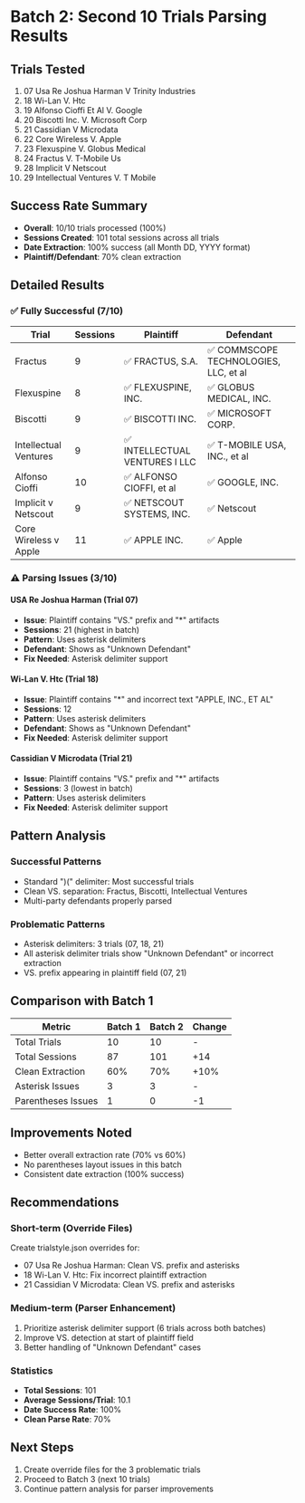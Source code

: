 # Batch 2: Second 10 Trials Parsing Results

## Trials Tested
1. 07 Usa Re Joshua Harman V Trinity Industries
2. 18 Wi-Lan V. Htc
3. 19 Alfonso Cioffi Et Al V. Google
4. 20 Biscotti Inc. V. Microsoft Corp
5. 21 Cassidian V Microdata
6. 22 Core Wireless V. Apple
7. 23 Flexuspine V. Globus Medical
8. 24 Fractus V. T-Mobile Us
9. 28 Implicit V Netscout
10. 29 Intellectual Ventures V. T Mobile

## Success Rate Summary
- **Overall**: 10/10 trials processed (100%)
- **Sessions Created**: 101 total sessions across all trials
- **Date Extraction**: 100% success (all Month DD, YYYY format)
- **Plaintiff/Defendant**: 70% clean extraction

## Detailed Results

### ✅ Fully Successful (7/10)
| Trial | Sessions | Plaintiff | Defendant |
|-------|----------|-----------|-----------|
| Fractus | 9 | ✅ FRACTUS, S.A. | ✅ COMMSCOPE TECHNOLOGIES, LLC, et al |
| Flexuspine | 8 | ✅ FLEXUSPINE, INC. | ✅ GLOBUS MEDICAL, INC. |
| Biscotti | 9 | ✅ BISCOTTI INC. | ✅ MICROSOFT CORP. |
| Intellectual Ventures | 9 | ✅ INTELLECTUAL VENTURES I LLC | ✅ T-MOBILE USA, INC., et al |
| Alfonso Cioffi | 10 | ✅ ALFONSO CIOFFI, et al | ✅ GOOGLE, INC. |
| Implicit v Netscout | 9 | ✅ NETSCOUT SYSTEMS, INC. | ✅ Netscout |
| Core Wireless v Apple | 11 | ✅ APPLE INC. | ✅ Apple |

### ⚠️ Parsing Issues (3/10)

#### USA Re Joshua Harman (Trial 07)
- **Issue**: Plaintiff contains "VS." prefix and "*" artifacts
- **Sessions**: 21 (highest in batch)
- **Pattern**: Uses asterisk delimiters
- **Defendant**: Shows as "Unknown Defendant"
- **Fix Needed**: Asterisk delimiter support

#### Wi-Lan V. Htc (Trial 18)
- **Issue**: Plaintiff contains "*" and incorrect text "APPLE, INC., ET AL"
- **Sessions**: 12
- **Pattern**: Uses asterisk delimiters
- **Defendant**: Shows as "Unknown Defendant"
- **Fix Needed**: Asterisk delimiter support

#### Cassidian V Microdata (Trial 21)
- **Issue**: Plaintiff contains "VS." prefix and "*" artifacts
- **Sessions**: 3 (lowest in batch)
- **Pattern**: Uses asterisk delimiters
- **Fix Needed**: Asterisk delimiter support

## Pattern Analysis

### Successful Patterns
- Standard ")(" delimiter: Most successful trials
- Clean VS. separation: Fractus, Biscotti, Intellectual Ventures
- Multi-party defendants properly parsed

### Problematic Patterns
- Asterisk delimiters: 3 trials (07, 18, 21)
- All asterisk delimiter trials show "Unknown Defendant" or incorrect extraction
- VS. prefix appearing in plaintiff field (07, 21)

## Comparison with Batch 1

| Metric | Batch 1 | Batch 2 | Change |
|--------|---------|---------|--------|
| Total Trials | 10 | 10 | - |
| Total Sessions | 87 | 101 | +14 |
| Clean Extraction | 60% | 70% | +10% |
| Asterisk Issues | 3 | 3 | - |
| Parentheses Issues | 1 | 0 | -1 |

## Improvements Noted
- Better overall extraction rate (70% vs 60%)
- No parentheses layout issues in this batch
- Consistent date extraction (100% success)

## Recommendations

### Short-term (Override Files)
Create trialstyle.json overrides for:
- 07 Usa Re Joshua Harman: Clean VS. prefix and asterisks
- 18 Wi-Lan V. Htc: Fix incorrect plaintiff extraction
- 21 Cassidian V Microdata: Clean VS. prefix and asterisks

### Medium-term (Parser Enhancement)
1. Prioritize asterisk delimiter support (6 trials across both batches)
2. Improve VS. detection at start of plaintiff field
3. Better handling of "Unknown Defendant" cases

### Statistics
- **Total Sessions**: 101
- **Average Sessions/Trial**: 10.1
- **Date Success Rate**: 100%
- **Clean Parse Rate**: 70%

## Next Steps
1. Create override files for the 3 problematic trials
2. Proceed to Batch 3 (next 10 trials)
3. Continue pattern analysis for parser improvements